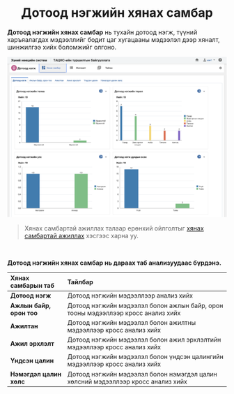
<h1 align="center">Дотоод нэгжийн хянах самбар</h1>

**Дотоод нэгжийн хянах самбар** нь тухайн дотоод нэгж, түүний харъяалагдах мэдээллийг бодит цаг хугацааны мэдээлэл дээр хяналт, шинжилгээ хийх боломжийг олгоно.


![](../assets/images/modules/departments/dashboard.png)

> Хянах самбартай ажиллах талаар ерөнхий ойлголтыг [хянах самбартай ажиллах](how-it-works?id=_4-Хянах-самбартай-ажиллах) хэсгээс харна уу.

<br/>

**Дотоод нэгжийн хянах самбар нь дараах таб анализуудаас бүрдэнэ.** 

|Хянах самбарын таб|Тайлбар|
|:-----|:------|
|**Дотоод нэгж**|Дотоод нэгжийн мэдээллээр анализ хийх|
|**Ажлын байр, орон тоо**|Дотоод нэгжийн мэдээлэл болон ажлын байр, орон тооны мэдээллээр кросс анализ хийх|
|**Ажилтан**|Дотоод нэгжийн мэдээлэл болон ажилтны мэдээллээр кросс анализ хийх|
|**Ажил эрхлэлт**|Дотоод нэгжийн мэдээлэл болон ажил эрхлэлтийн мэдээллээр кросс анализ хийх|
|**Үндсэн цалин**|Дотоод нэгжийн мэдээлэл болон үндсэн цалингийн мэдээллээр кросс анализ хийх|
|**Нэмэгдэл цалин хөлс**|Дотоод нэгжийн мэдээлэл болон нэмэгдэл цалин хөлсний мэдээллээр кросс анализ хийх|